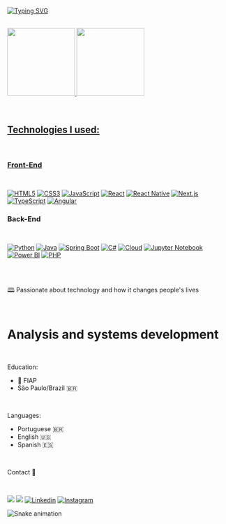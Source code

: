 

[![Typing SVG](https://readme-typing-svg.herokuapp.com/?color=1e90ff&size=45&center=true&vCenter=true&width=1000&lines=HELLO,+My+name+is+Heitor+Borba+Marini;I'm+19+years+old;I'm+from+Brazil;I+attending+systems+Development;Be+Welcome!+:%29)](https://git.io/typing-svg)

 
<br/>

<div>
  <a href="https://github.com/HeitorBMarini">
  <img height="155em" src="https://github-readme-stats.vercel.app/api?username=HeitorBMarini&show_icons=true&theme=radical&include_all_commits=true&count_private=true"/>
  <img height="155em" src="https://github-readme-stats.vercel.app/api/top-langs/?username=HeitorBMarini&layout=compact&langs_count=7&theme=radical"/>
</div>
<br/>


<br/>
 <h2>Technologies I used:</h2> 

<div style="display: inline_block"><br/>

### Front-End
 <br/>
 
[![HTML5](https://img.shields.io/badge/-HTML5-E34F26?style=for-the-badge&logo=html5&logoColor=ffffff)](https://developer.mozilla.org/pt-BR/docs/Web/HTML)
[![CSS3](https://img.shields.io/badge/-CSS3-1572B6?style=for-the-badge&logo=css3&logoColor=ffffff)](https://developer.mozilla.org/pt-BR/docs/Web/CSS)
[![JavaScript](https://img.shields.io/badge/-JavaScript-F7DF1E?style=for-the-badge&logo=javascript&logoColor=000000)](https://developer.mozilla.org/pt-BR/docs/Web/JavaScript)
[![React](https://img.shields.io/badge/-React-61DAFB?style=for-the-badge&logo=react&logoColor=000000)](https://reactjs.org/)
[![React Native](https://img.shields.io/badge/-React_Native-61DAFB?style=for-the-badge&logo=react&logoColor=000000)](https://reactnative.dev/)
 [![ Next.js](https://img.shields.io/badge/Next.js-black?style=for-the-badge&logo=next.js)](https://nextjs.org/)
[![TypeScript](https://img.shields.io/badge/-TypeScript-3178C6?style=for-the-badge&logo=typescript&logoColor=ffffff)](https://www.typescriptlang.org/)
[![Angular](https://img.shields.io/badge/-Angular-DD0031?style=for-the-badge&logo=angular&logoColor=white)](https://angular.io/)


 
### Back-End
 <br/>
 
[![Python](https://img.shields.io/badge/-Python-3776AB?style=for-the-badge&logo=python&logoColor=ffffff)](https://www.python.org/)
[![Java](https://img.shields.io/badge/-Java-007396?style=for-the-badge&logo=java&logoColor=ffffff)](https://www.java.com/)
[![Spring Boot](https://img.shields.io/badge/-Spring_Boot-6DB33F?style=for-the-badge&logo=spring&logoColor=ffffff)](https://spring.io/projects/spring-boot)
[![C#](https://img.shields.io/badge/-C%23-239120?style=for-the-badge&logo=c-sharp&logoColor=ffffff)](https://docs.microsoft.com/en-us/dotnet/csharp/)
[![Cloud](https://img.shields.io/badge/-Cloud-4285F4?style=for-the-badge&logo=google-cloud&logoColor=ffffff)](https://cloud.google.com/)
[![Jupyter Notebook](https://img.shields.io/badge/-Jupyter_Notebook-F37626?style=for-the-badge&logo=jupyter&logoColor=ffffff)](https://jupyter.org/)
[![Power BI](https://img.shields.io/badge/-Power_BI-F2C811?style=for-the-badge&logo=power-bi&logoColor=000000)](https://powerbi.microsoft.com/)
[![PHP](https://img.shields.io/badge/-PHP-777BB4?style=for-the-badge&logo=php&logoColor=white)](https://www.php.net/)


 <br/>
 
<div/>

<br/>

 🕮 Passionate about technology and how it changes people's lives

 <br/>
 

 <h1> Analysis and systems development</h1>

<br/>

Education:

<ul> 
  <li>🏫 FIAP </li>
  <li>São Paulo/Brazil 🇧🇷</li>

</ul>

<br/>

 Languages: 
 
 <ul>
  <li>Portuguese 🇧🇷 </li>
  <li>English 🇺🇸 </li>
  <li>Spanish 🇪🇸</li>
 </ul>

<br/>

 Contact 📱

<br/>
 
<a href = "mailto:heitor.marini07@gmail.com"><img src="https://img.shields.io/badge/-Gmail-%23333?style=for-the-badge&logo=gmail&logoColor=red" target="_blank"></a>
 <a href="https://api.whatsapp.com/send/?phone=%2B5511999657980&text&app_absent=0" target="_blank"><img src="https://img.shields.io/badge/WhatsApp-25D366?style=for-the-badge&logo=whatsapp&logoColor=white" target="_blank"></a>
 [![Linkedin](https://img.shields.io/badge/LinkedIn-0077B5?style=for-the-badge&logo=linkedin&logoColor=white)](https://www.linkedin.com/in/heitor-borba-marini/)
 [![Instagram](https://img.shields.io/badge/Instagram-%23E4405F?style=for-the-badge&logo=instagram&logoColor=white)](https://www.instagram.com/heitor.marini195/)

<div>


 ![Snake animation](https://github.com/HeitorBMarini/HeitorBMarini/blob/output/github-contribution-grid-snake.svg)

</div>

 

